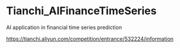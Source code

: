 # Tianchi_AIFinanceTimeSeries
AI application in financial time series prediction

https://tianchi.aliyun.com/competition/entrance/532224/information

